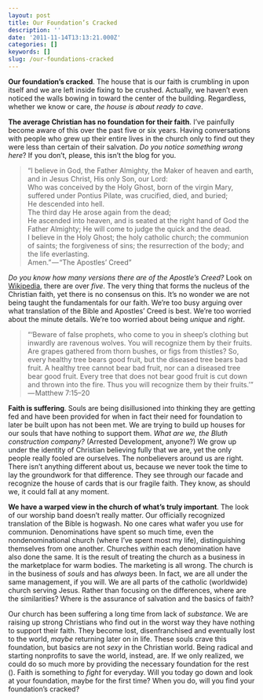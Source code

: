 ```yaml
---
layout: post
title: Our Foundation’s Cracked
description: ''
date: '2011-11-14T13:13:21.000Z'
categories: []
keywords: []
slug: /our-foundations-cracked
---
```


**Our foundation’s cracked**. The house that is our faith is crumbling in upon itself and we are left inside fixing to be crushed. Actually, we haven’t even noticed the walls bowing in toward the center of the building. Regardless, whether we know or care, _the house is about ready to cave_.

**The average Christian has no foundation for their faith**. I’ve painfully become aware of this over the past five or six years. Having conversations with people who grew up their entire lives in the church only to find out they were less than certain of their salvation. _Do you notice something wrong here_? If you don’t, please, this isn’t the blog for you.

> “I believe in God, the Father Almighty, the Maker of heaven and earth, and in Jesus Christ, His only Son, our Lord:  
> Who was conceived by the Holy Ghost, born of the virgin Mary, suffered under Pontius Pilate, was crucified, died, and buried;  
> He descended into hell.  
> The third day He arose again from the dead;  
> He ascended into heaven, and is seated at the right hand of God the Father Almighty; He will come to judge the quick and the dead.  
> I believe in the Holy Ghost; the holy catholic church; the communion of saints; the forgiveness of sins; the resurrection of the body; and the life everlasting.  
> Amen.” — “The Apostles’ Creed”

_Do you know how many versions there are of the Apostle’s Creed?_ Look on [Wikipedia](http://en.wikipedia.org/wiki/Apostles%27_Creed), there are over _five_. The very thing that forms the nucleus of the Christian faith, yet there is no consensus on this. It’s no wonder we are not being taught the fundamentals for our faith. We’re too busy arguing over what translation of the Bible and Apostles’ Creed is best. We’re too worried about the minute details. We’re too worried about being _unique_ and _right_.

> “‘Beware of false prophets, who come to you in sheep’s clothing but inwardly are ravenous wolves. You will recognize them by their fruits. Are grapes gathered from thorn bushes, or figs from thistles? So, every healthy tree bears good fruit, but the diseased tree bears bad fruit. A healthy tree cannot bear bad fruit, nor can a diseased tree bear good fruit. Every tree that does not bear good fruit is cut down and thrown into the fire. Thus you will recognize them by their fruits.’” — Matthew 7:15–20

**Faith is suffering**. Souls are being disillusioned into thinking they are getting fed and have been provided for when in fact their need for foundation to later be built upon has not been met. We are trying to build up houses for our souls that have nothing to support them. _What are we, the Bluth construction company?_ (Arrested Development, anyone?) We grow up under the identity of Christian believing fully that we are, yet the only people really fooled are ourselves. The nonbelievers around us are right. There isn’t anything different about us, because we never took the time to lay the groundwork for that difference. They see through our facade and recognize the house of cards that is our fragile faith. They know, as should we, it could fall at any moment.

**We have a warped view in the church of what’s truly important**. The look of our worship band doesn’t really matter. Our officially recognized translation of the Bible is hogwash. No one cares what wafer you use for communion. Denominations have spent so much time, even the nondenominational church (where I’ve spent most my life), distinguishing themselves from one another. Churches _within_ each denomination have also done the same. It is the result of treating the church as a business in the marketplace for warm bodies. The marketing is all wrong. The church is in the business of _souls_ and has _always_ been. In fact, we are all under the same management, if you will. We are all parts of the catholic (worldwide) church serving Jesus. Rather than focusing on the differences, where are the similarities? Where is the assurance of salvation and the basics of faith?

Our church has been suffering a long time from lack of _substance_. We are raising up strong Christians who find out in the worst way they have nothing to support their faith. They become lost, disenfranchised and eventually lost to the world, _maybe_ returning later on in life. These souls crave this foundation, but basics are not _sexy_ in the Christian world. Being radical and starting nonprofits to save the world, instead, are. If we only realized, we could do so much more by providing the necessary foundation for the rest (). Faith is something to _fight_ for everyday. Will you today go down and look at your foundation, maybe for the first time? When you do, will you find your foundation’s cracked?
